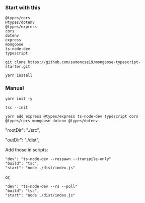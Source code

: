 ### Start with this

```
@types/cors
@types/dotenv
@types/express
cors
dotenv
express
mongoose
ts-node-dev
typescript
```

```
git clone https://github.com/sumoncse19/mongoose-typescript-starter.git
```

```
yarn install
```

### Manual
```
yarn init -y
```

```
tsc --init
```

```
yarn add express @types/express ts-node-dev typescript cors @types/cors mongoose dotenv @types/dotenv
```

"rootDir": "./src",

"outDir": "./dist",

Add those in scripts:

```
"dev": "ts-node-dev --respawn --transpile-only"
"build": "tsc",
"start": "node ./dist/index.js"
```

or,

```
"dev": "ts-node-dev --rs --poll"
"build": "tsc",
"start": "node ./dist/index.js"
```
